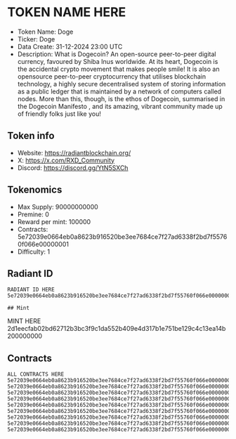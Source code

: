 # TOKEN NAME HERE

- Token Name: Doge
- Ticker: Doge
- Data Create: 31-12-2024 23:00 UTC
- Description: What is Dogecoin? An open-source peer-to-peer digital currency, favoured by Shiba Inus worldwide. At its heart, Dogecoin is the accidental crypto movement that makes people smile! It is also an opensource peer-to-peer cryptocurrency that utilises blockchain technology, a highly secure decentralised system of storing information as a public ledger that is maintained by a network of computers called nodes. More than this, though, is the ethos of Dogecoin, summarised in the Dogecoin Manifesto , and its amazing, vibrant community made up of friendly folks just like you!


## Token info
- Website: https://radiantblockchain.org/
- X: https://x.com/RXD_Community
- Discord: https://discord.gg/YtN5SXCh

## Tokenomics
- Max Supply:  90000000000
- Premine:   0
- Reward per mint:  100000  
- Contracts:   5e72039e0664eb0a8623b916520be3ee7684ce7f27ad6338f2bd7f55760f066e00000001
- Difficulty: 1

## Radiant ID
```
RADIANT ID HERE
5e72039e0664eb0a8623b916520be3ee7684ce7f27ad6338f2bd7f55760f066e00000000

## Mint
```
MINT HERE
2d1eecfab02bd62712b3bc3f9c1da552b409e4d317b1e751be129c4c13ea14b200000000

## Contracts

```
ALL CONTRACTS HERE
5e72039e0664eb0a8623b916520be3ee7684ce7f27ad6338f2bd7f55760f066e00000001
5e72039e0664eb0a8623b916520be3ee7684ce7f27ad6338f2bd7f55760f066e00000002
5e72039e0664eb0a8623b916520be3ee7684ce7f27ad6338f2bd7f55760f066e00000003
5e72039e0664eb0a8623b916520be3ee7684ce7f27ad6338f2bd7f55760f066e00000004
5e72039e0664eb0a8623b916520be3ee7684ce7f27ad6338f2bd7f55760f066e00000005
5e72039e0664eb0a8623b916520be3ee7684ce7f27ad6338f2bd7f55760f066e00000006
5e72039e0664eb0a8623b916520be3ee7684ce7f27ad6338f2bd7f55760f066e00000007
5e72039e0664eb0a8623b916520be3ee7684ce7f27ad6338f2bd7f55760f066e00000008
5e72039e0664eb0a8623b916520be3ee7684ce7f27ad6338f2bd7f55760f066e00000009
